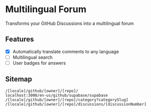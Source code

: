 # Multilingual Forum

Transforms your GitHub Discussions into a multilingual forum

## Features

- [x] Automatically translate comments to any language
- [ ] Multilingual search
- [ ] User badges for answers

## Sitemap

```
/[locale]/github/[owner]/[repo]/                              localhost:3000/en-us/github/supabase/supabase
/[locale]/github/[owner]/[repo]/category?categorySlug]
/[locale]/github/[owner]/[repo]/discussions/[discussionNumber]
```

